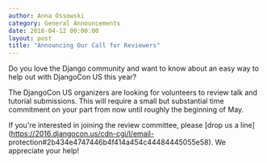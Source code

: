 ```yaml
---
author: Anna Ossowski
category: General Announcements
date: 2016-04-12 00:00:00
layout: post
title: "Announcing Our Call for Reviewers"
---
```


Do you love the Django community and want to know about an easy way to help
out with DjangoCon US this year?

The DjangoCon US organizers are looking for volunteers to review talk and
tutorial submissions. This will require a small but substantial time
commitment on your part from now until roughly the beginning of May.

If you're interested in joining the review committee, please [drop us a
line](https://2016.djangocon.us/cdn-cgi/l/email-
protection#2b434e4747446b4f414a454c44484445055e58). We appreciate your help!
